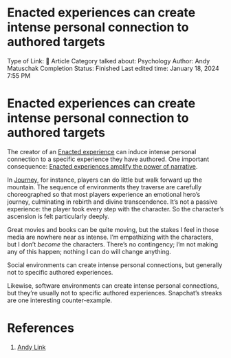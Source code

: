 # Enacted experiences can create intense personal connection to authored targets

Type of Link: 📝 Article
Category talked about: Psychology
Author: Andy Matuschak
Completion Status: Finished
Last edited time: January 18, 2024 7:55 PM

# **Enacted experiences can create intense personal connection to authored targets**

The creator of an [Enacted experience](Enacted%20experience.md) can induce intense personal connection to a specific experience they have authored. One important consequence: [Enacted experiences amplify the power of narrative](Enacted%20experiences%20amplify%20the%20power%20of%20narrative.md).

In [Journey](https://notes.andymatuschak.org/z3aGFr9R7PZiWNAf4fCLenN), for instance, players can do little but walk forward up the mountain. The sequence of environments they traverse are carefully choreographed so that most players experience an emotional hero’s journey, culminating in rebirth and divine transcendence. It’s not a passive experience: the player took every step with the character. So the character’s ascension is felt particularly deeply.

Great movies and books can be quite moving, but the stakes I feel in those media are nowhere near as intense. I’m empathizing with the characters, but I don’t *become* the characters. There’s no contingency; I’m not making any of this happen; nothing I can do will change anything.

Social environments can create intense personal connections, but generally not to specific authored experiences.

Likewise, software environments can create intense personal connections, but they’re usually not to specific authored experiences. Snapchat’s streaks are one interesting counter-example.

# References

1. [Andy Link](https://notes.andymatuschak.org/About_these_notes?stackedNotes=z5E5QawiXCMbtNtupvxeoEX&stackedNotes=zKGjQtsTKgscAoq271ZzKqw&stackedNotes=zTn3g4wTm1hbkNFUvLLjpev&stackedNotes=zR6RRbCfY5rFkiimFnaJZKB&stackedNotes=z4EXkuLjdBrBZe7PVAGXc5a&stackedNotes=zNUaiGAXp21eorsER1Jm9yU&stackedNotes=zDh1yhNFQNxDEre12B4zd8k&stackedNotes=zLhoRUyjKU665EY16u4XXJy&stackedNotes=zTDjZQbKAT9pALtsk2HfePx&stackedNotes=zSK4LyrCbG9zDrdCWmcovUW&stackedNotes=zB92WZZ5baBHKZPPbWMbYEv&stackedNotes=z53zJy6y76MGuJuWW4Qvab9&stackedNotes=zFgK9ArxAXq57iMukRsVVE9&stackedNotes=z96Xr88dMaAGrn3CobJnMUD&stackedNotes=z7nmQ12agpmDmFoonENsQQN&stackedNotes=zHV9RymMTYzjYv8ioA3xaAs&stackedNotes=zEhGSbBPbgmh7Ce1VQS2RPk&stackedNotes=zQ9BWTY2JK6eJvCSqupc7UF&stackedNotes=zJxSaJaCeXZsY7pH2Q6t89t)